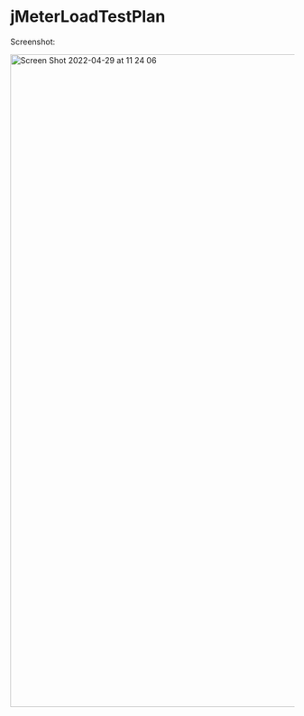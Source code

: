 # jMeterLoadTestPlan

Screenshot:

<img width="1155" alt="Screen Shot 2022-04-29 at 11 24 06" src="https://user-images.githubusercontent.com/17612584/165885177-20d1a63d-e7c7-4a26-be87-433200f0d459.png">
